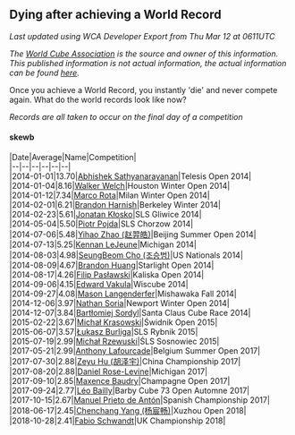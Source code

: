 ## Dying after achieving a World Record 

*Last updated using WCA Developer Export from Thu Mar 12 at 0611UTC*

*The [World Cube Association](https://www.worldcubeassociation.org) is the source and owner of this information. This published information is not actual information, the actual information can be found [here](https://www.worldcubeassociation.org/results).*

Once you achieve a World Record, you instantly 'die' and never compete again. What do the world records look like now?

*Records are all taken to occur on the final day of a competition*

#### skewb

|Date|Average|Name|Competition|  
|--|--|--|--|--|--|  
|2014-01-01|13.70|[Abhishek Sathyanarayanan](https://www.worldcubeassociation.org/persons/2012SATH01)|Telesis Open 2014|  
|2014-01-04|8.16|[Walker Welch](https://www.worldcubeassociation.org/persons/2011WELC01)|Houston Winter Open 2014|  
|2014-01-12|7.34|[Marco Rota](https://www.worldcubeassociation.org/persons/2009ROTA01)|Milan Winter Open 2014|  
|2014-02-01|6.21|[Brandon Harnish](https://www.worldcubeassociation.org/persons/2009HARN01)|Berkeley Winter 2014|  
|2014-02-23|5.61|[Jonatan Kłosko](https://www.worldcubeassociation.org/persons/2013KOSK01)|SLS Gliwice 2014|  
|2014-05-04|5.50|[Piotr Pojda](https://www.worldcubeassociation.org/persons/2012POJD01)|SLS Chorzow 2014|  
|2014-07-06|5.48|[Yihao Zhao (赵羿皓)](https://www.worldcubeassociation.org/persons/2012ZHAO05)|Beijing Summer Open 2014|  
|2014-07-13|5.25|[Kennan LeJeune](https://www.worldcubeassociation.org/persons/2013LEJE03)|Michigan 2014|  
|2014-08-03|4.98|[SeungBeom Cho (조승범)](https://www.worldcubeassociation.org/persons/2012CHOS01)|US Nationals 2014|  
|2014-08-09|4.67|[Brandon Huang](https://www.worldcubeassociation.org/persons/2013HUAN15)|Starlight Open 2014|  
|2014-08-17|4.26|[Filip Pasławski](https://www.worldcubeassociation.org/persons/2013PASA01)|Kaliska Open 2014|  
|2014-09-06|4.15|[Edward Vakula](https://www.worldcubeassociation.org/persons/2013VAKU01)|Wiscube 2014|  
|2014-09-27|4.08|[Mason Langenderfer](https://www.worldcubeassociation.org/persons/2013LANG03)|Mishawaka Fall 2014|  
|2014-12-06|3.97|[Nathan Soria](https://www.worldcubeassociation.org/persons/2012SORI01)|Newport Winter Open 2014|  
|2014-12-07|3.84|[Bartłomiej Sordyl](https://www.worldcubeassociation.org/persons/2014SORD01)|Santa Claus Cube Race 2014|  
|2015-02-22|3.67|[Michał Krasowski](https://www.worldcubeassociation.org/persons/2013KRAS02)|Świdnik Open 2015|  
|2015-06-07|3.57|[Łukasz Burliga](https://www.worldcubeassociation.org/persons/2013BURL01)|SLS Rybnik 2015|  
|2015-07-19|2.99|[Michał Rzewuski](https://www.worldcubeassociation.org/persons/2014RZEW01)|ŚLS Sosnowiec 2015|  
|2017-05-21|2.99|[Anthony Lafourcade](https://www.worldcubeassociation.org/persons/2014LAFO01)|Belgium Summer Open 2017|  
|2017-07-30|2.88|[Zeyu Hu (胡泽宇)](https://www.worldcubeassociation.org/persons/2014HUZE01)|China Championship 2017|  
|2017-08-20|2.88|[Daniel Rose-Levine](https://www.worldcubeassociation.org/persons/2015ROSE01)|Michigan 2017|  
|2017-09-10|2.85|[Maxence Baudry](https://www.worldcubeassociation.org/persons/2014BAUD02)|Champagne Open 2017|  
|2017-09-24|2.77|[Léo Bailly](https://www.worldcubeassociation.org/persons/2015BAIL04)|Barby Cube 73 Open Automne 2017|  
|2017-10-15|2.67|[Manuel Prieto de Antón](https://www.worldcubeassociation.org/persons/2015ANTO04)|Spanish Championship 2017|  
|2018-06-17|2.45|[Chenchang Yang (杨宸畅)](https://www.worldcubeassociation.org/persons/2017YANG33)|Xuzhou Open 2018|  
|2018-10-28|2.41|[Fabio Schwandt](https://www.worldcubeassociation.org/persons/2014SCHW02)|UK Championship 2018|  
